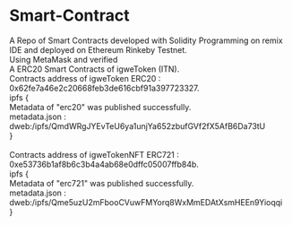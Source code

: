 # Smart-Contract
A Repo of Smart Contracts developed with Solidity Programming on remix IDE and deployed on Ethereum Rinkeby Testnet. <br>
Using MetaMask and verified <br>
A ERC20 Smart Contracts of igweToken (ITN).  <br>
Contracts address of igweToken ERC20 : 0x62fe7a46e2c20668feb3de616cbf91a397723327. <br>
ipfs { <br>
    Metadata of "erc20" was published successfully. <br>
metadata.json : 
dweb:/ipfs/QmdWRgJYEvTeU6ya1unjYa652zbufGVf2fX5AfB6Da73tU <br>
} <br>
<br>
Contracts address of igweTokenNFT ERC721 : 0xe53736b1af8b6c3b4a4ab68e0dffc05007ffb84b. <br>
ipfs { <br>
    Metadata of "erc721" was published successfully. <br>
    metadata.json : 
dweb:/ipfs/Qme5uzU2mFbooCVuwFMYorq8WxMmEDAtXsmHEEn9Yioqqi <br>
}<br>